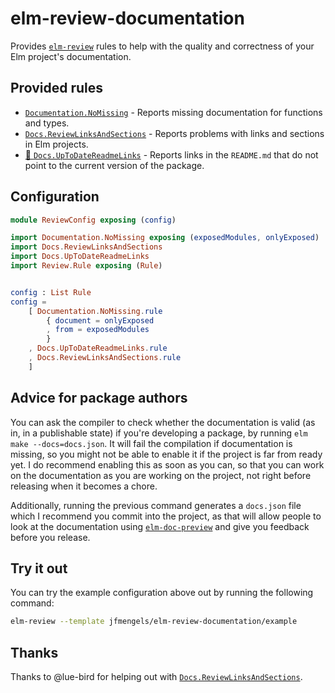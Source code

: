 # elm-review-documentation

Provides [`elm-review`](https://package.elm-lang.org/packages/jfmengels/elm-review/latest/) rules to help with the quality and correctness of your Elm project's documentation.


## Provided rules

- [`Documentation.NoMissing`](https://package.elm-lang.org/packages/jfmengels/elm-review-documentation/1.0.1/Documentation-NoMissing) - Reports missing documentation for functions and types.
- [`Docs.ReviewLinksAndSections`](https://package.elm-lang.org/packages/jfmengels/elm-review-documentation/1.0.3/Docs-ReviewLinksAndSections) - Reports problems with links and sections in Elm projects.
- [🔧 `Docs.UpToDateReadmeLinks`](https://package.elm-lang.org/packages/jfmengels/elm-review-documentation/1.0.3/Docs-UpToDateReadmeLinks "Provides automatic fixes") - Reports links in the `README.md` that do not point to the current version of the package.

## Configuration

```elm
module ReviewConfig exposing (config)

import Documentation.NoMissing exposing (exposedModules, onlyExposed)
import Docs.ReviewLinksAndSections
import Docs.UpToDateReadmeLinks
import Review.Rule exposing (Rule)


config : List Rule
config =
    [ Documentation.NoMissing.rule
        { document = onlyExposed
        , from = exposedModules
        }
    , Docs.UpToDateReadmeLinks.rule
    , Docs.ReviewLinksAndSections.rule
    ]
```

## Advice for package authors

You can ask the compiler to check whether the documentation is valid (as in, in a publishable state) if you're developing a package, by running `elm make --docs=docs.json`.
It will fail the compilation if documentation is missing, so you might not be able to enable it if the project is
far from ready yet. I do recommend enabling this as soon as you can, so that you can work on the documentation as you are
working on the project, not right before releasing when it becomes a chore.

Additionally, running the previous command generates a `docs.json` file which I recommend you commit into the project, as
that will allow people to look at the documentation using [`elm-doc-preview`](https://elm-doc-preview.netlify.app/) and
give you feedback before you release.

## Try it out

You can try the example configuration above out by running the following command:

```bash
elm-review --template jfmengels/elm-review-documentation/example
```

## Thanks

Thanks to @lue-bird for helping out with [`Docs.ReviewLinksAndSections`](https://package.elm-lang.org/packages/jfmengels/elm-review-documentation/1.0.3/Docs-ReviewLinksAndSections).
